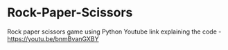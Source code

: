 # Rock-Paper-Scissors
Rock paper scissors game using Python
Youtube link explaining the code - https://youtu.be/bnmBvanGXBY
